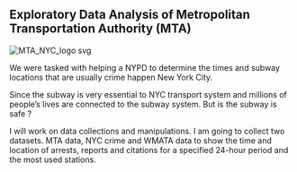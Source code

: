  ## Exploratory Data Analysis of Metropolitan Transportation Authority (MTA)
![MTA_NYC_logo svg](https://user-images.githubusercontent.com/72619886/141009186-a35a1c99-24cd-4234-893e-64fa448e7cf2.png)

We were tasked with helping a NYPD to determine the times and subway locations that are usually crime happen New York City.

Since the subway is very essential to NYC transport system and millions of people’s lives are connected to the subway system. But is the subway is safe ?

I will work on data collections and manipulations. I am going to collect two datasets. MTA data, NYC crime and WMATA data to show the time and location of arrests, reports and citations for a specified 24-hour period and the most used stations.
